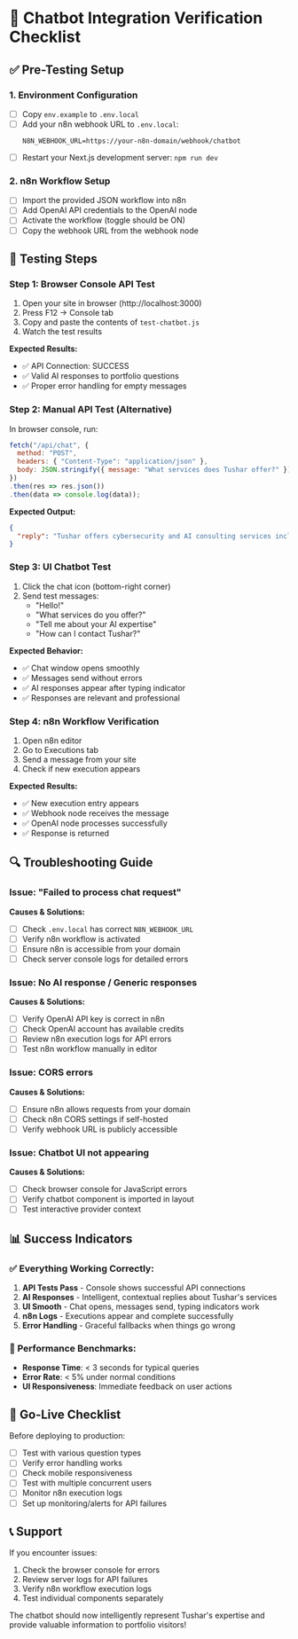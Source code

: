 # 🤖 Chatbot Integration Verification Checklist

## ✅ Pre-Testing Setup

### 1. Environment Configuration
- [ ] Copy `env.example` to `.env.local`
- [ ] Add your n8n webhook URL to `.env.local`:
  ```
  N8N_WEBHOOK_URL=https://your-n8n-domain/webhook/chatbot
  ```
- [ ] Restart your Next.js development server: `npm run dev`

### 2. n8n Workflow Setup
- [ ] Import the provided JSON workflow into n8n
- [ ] Add OpenAI API credentials to the OpenAI node
- [ ] Activate the workflow (toggle should be ON)
- [ ] Copy the webhook URL from the webhook node

## 🧪 Testing Steps

### Step 1: Browser Console API Test
1. Open your site in browser (http://localhost:3000)
2. Press F12 → Console tab
3. Copy and paste the contents of `test-chatbot.js`
4. Watch the test results

**Expected Results:**
- ✅ API Connection: SUCCESS
- ✅ Valid AI responses to portfolio questions
- ✅ Proper error handling for empty messages

### Step 2: Manual API Test (Alternative)
In browser console, run:
```javascript
fetch("/api/chat", {
  method: "POST",
  headers: { "Content-Type": "application/json" },
  body: JSON.stringify({ message: "What services does Tushar offer?" })
})
.then(res => res.json())
.then(data => console.log(data));
```

**Expected Output:**
```json
{
  "reply": "Tushar offers cybersecurity and AI consulting services including..."
}
```

### Step 3: UI Chatbot Test
1. Click the chat icon (bottom-right corner)
2. Send test messages:
   - "Hello!"
   - "What services do you offer?"
   - "Tell me about your AI expertise"
   - "How can I contact Tushar?"

**Expected Behavior:**
- ✅ Chat window opens smoothly
- ✅ Messages send without errors
- ✅ AI responses appear after typing indicator
- ✅ Responses are relevant and professional

### Step 4: n8n Workflow Verification
1. Open n8n editor
2. Go to Executions tab
3. Send a message from your site
4. Check if new execution appears

**Expected Results:**
- ✅ New execution entry appears
- ✅ Webhook node receives the message
- ✅ OpenAI node processes successfully
- ✅ Response is returned

## 🔍 Troubleshooting Guide

### Issue: "Failed to process chat request"
**Causes & Solutions:**
- [ ] Check `.env.local` has correct `N8N_WEBHOOK_URL`
- [ ] Verify n8n workflow is activated
- [ ] Ensure n8n is accessible from your domain
- [ ] Check server console logs for detailed errors

### Issue: No AI response / Generic responses
**Causes & Solutions:**
- [ ] Verify OpenAI API key is correct in n8n
- [ ] Check OpenAI account has available credits
- [ ] Review n8n execution logs for API errors
- [ ] Test n8n workflow manually in editor

### Issue: CORS errors
**Causes & Solutions:**
- [ ] Ensure n8n allows requests from your domain
- [ ] Check n8n CORS settings if self-hosted
- [ ] Verify webhook URL is publicly accessible

### Issue: Chatbot UI not appearing
**Causes & Solutions:**
- [ ] Check browser console for JavaScript errors
- [ ] Verify chatbot component is imported in layout
- [ ] Test interactive provider context

## 📊 Success Indicators

### ✅ Everything Working Correctly:
1. **API Tests Pass** - Console shows successful API connections
2. **AI Responses** - Intelligent, contextual replies about Tushar's services
3. **UI Smooth** - Chat opens, messages send, typing indicators work
4. **n8n Logs** - Executions appear and complete successfully
5. **Error Handling** - Graceful fallbacks when things go wrong

### 🎯 Performance Benchmarks:
- **Response Time**: < 3 seconds for typical queries
- **Error Rate**: < 5% under normal conditions
- **UI Responsiveness**: Immediate feedback on user actions

## 🚀 Go-Live Checklist

Before deploying to production:
- [ ] Test with various question types
- [ ] Verify error handling works
- [ ] Check mobile responsiveness
- [ ] Test with multiple concurrent users
- [ ] Monitor n8n execution logs
- [ ] Set up monitoring/alerts for API failures

## 📞 Support

If you encounter issues:
1. Check the browser console for errors
2. Review server logs for API failures
3. Verify n8n workflow execution logs
4. Test individual components separately

The chatbot should now intelligently represent Tushar's expertise and provide valuable information to portfolio visitors!